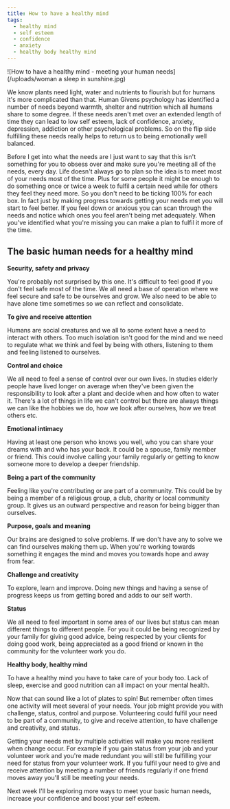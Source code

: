 ```yaml
---
title: How to have a healthy mind
tags:
  - healthy mind
  - self esteem
  - confidence
  - anxiety
  - healthy body healthy mind
---
```

![How to have a healthy mind - meeting your human needs](/uploads/woman a sleep in sunshine.jpg)

We know plants need light, water and nutrients to flourish but for humans it's more complicated than that. Human Givens psychology has identified a number of needs beyond warmth, shelter and nutrition which all humans share to some degree. If these needs aren't met over an extended length of time they can lead to low self esteem, lack of confidence, anxiety, depression, addiction or other psychological problems. So on the flip side fulfilling these needs really helps to return us to being emotionally well balanced.

Before I get into what the needs are I just want to say that this isn't something for you to obsess over and make sure you're meeting all of the needs, every day. Life doesn't always go to plan so the idea is to meet most of your needs most of the time. Plus for some people it might be enough to do something once or twice a week to fulfil a certain need while for others they feel they need more. So you don't need to be ticking 100% for each box. In fact just by making progress towards getting your needs met you will start to feel better. If you feel down or anxious you can scan through the needs and notice which ones you feel aren't being met adequately. When you've identified what you're missing you can make a plan to fulfil it more of the time.

## **The basic human needs for a healthy mind**

**Security, safety and privacy**

You're probably not surprised by this one. It's difficult to feel good if you don't feel safe most of the time. We all need a base of operation where we feel secure and safe to be ourselves and grow. We also need to be able to have alone time sometimes so we can reflect and consolidate.

**To give and receive attention**

Humans are social creatures and we all to some extent have a need to interact with others. Too much isolation isn't good for the mind and we need to regulate what we think and feel by being with others, listening to them and feeling listened to ourselves.

**Control and choice**

We all need to feel a sense of control over our own lives. In studies elderly people have lived longer on average when they've been given the responsibility to look after a plant and decide when and how often to water it. There's a lot of things in life we can't control but there are always things we can like the hobbies we do, how we look after ourselves, how we treat others etc.

**Emotional intimacy**

Having at least one person who knows you well, who you can share your dreams with and who has your back. It could be a spouse, family member or friend. This could involve calling your family regularly or getting to know someone more to develop a deeper friendship.

**Being a part of the community**

Feeling like you're contributing or are part of a community. This could be by being a member of a religious group, a club, charity or local community group. It gives us an outward perspective and reason for being bigger than ourselves.

**Purpose, goals and meaning**

Our brains are designed to solve problems. If we don't have any to solve we can find ourselves making them up. When you're working towards something it engages the mind and moves you towards hope and away from fear.

**Challenge and creativity**

To explore, learn and improve. Doing new things and having a sense of progress keeps us from getting bored and adds to our self worth.

**Status**

We all need to feel important in some area of our lives but status can mean different things to different people. For you it could be being recognized by your family for giving good advice, being respected by your clients for doing good work, being appreciated as a good friend or known in the community for the volunteer work you do. 

**Healthy body, healthy mind**

To have a healthy mind you have to take care of your body too. Lack of sleep, exercise and good nutrition can all impact on your mental health.

Now that can sound like a lot of plates to spin! But remember often times one activity will meet several of your needs. Your job might provide you with challenge, status, control and purpose. Volunteering could fulfil your need to be part of a community, to give and receive attention,  to have challenge and creativity, and status. 

Getting your needs met by multiple activities will make you more resilient when change occur. For example if you gain status from your job and your volunteer work and you're made redundant you will still be fulfilling your need for status from your volunteer work. If you fulfil your need to give and receive attention by meeting a number of friends regularly if one friend moves away you'll still be meeting your needs.

Next week I'll be exploring more ways to meet your basic human needs, increase your confidence and boost your self esteem.
